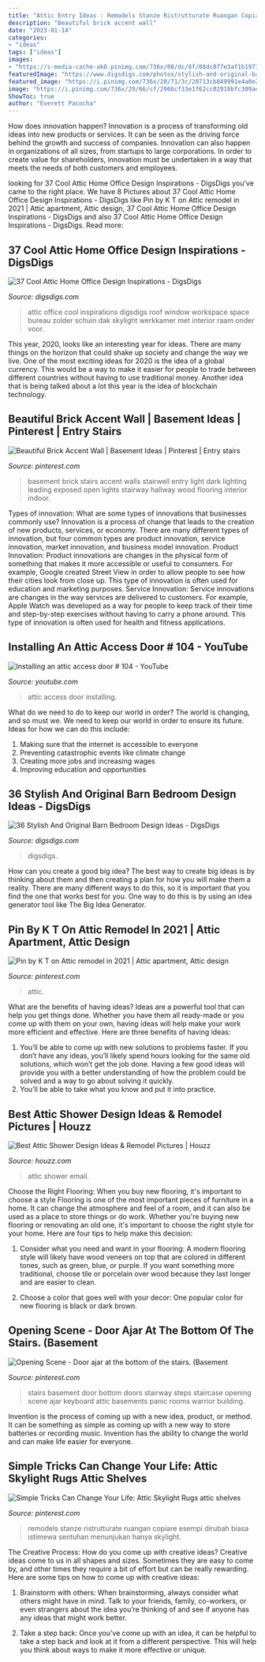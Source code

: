 ```yaml
---
title: "Attic Entry Ideas : Remodels Stanze Ristrutturate Ruangan Copiare Esempi Dirubah Biasa Istimewa Sentuhan Menunjukan Hanya Skylight"
description: "Beautiful brick accent wall"
date: "2023-01-14"
categories:
- "ideas"
tags: ["ideas"]
images:
- "https://s-media-cache-ak0.pinimg.com/736x/08/dc/8f/08dc8f7e3af1b197330917b4facab8c5.jpg"
featuredImage: "https://www.digsdigs.com/photos/stylish-and-original-barn-bedrooms-5-554x636.jpg"
featured_image: "https://i.pinimg.com/736x/20/71/3c/20713cb849991e4a0e27a2ffa68aa54d--ajar-keyboard.jpg"
image: "https://i.pinimg.com/736x/29/66/cf/2966cf33e1f62cc02918bfc309aecc5d.jpg"
ShowToc: true
author: "Everett Pacocha"
---
```



How does innovation happen?
Innovation is a process of transforming old ideas into new products or services. It can be seen as the driving force behind the growth and success of companies. Innovation can also happen in organizations of all sizes, from startups to large corporations. In order to create value for shareholders, innovation must be undertaken in a way that meets the needs of both customers and employees.

	

		
looking for 37 Cool Attic Home Office Design Inspirations - DigsDigs you've came to the right place. We have 8 Pictures about 37 Cool Attic Home Office Design Inspirations - DigsDigs like Pin by K T on Attic remodel in 2021 | Attic apartment, Attic design, 37 Cool Attic Home Office Design Inspirations - DigsDigs and also 37 Cool Attic Home Office Design Inspirations - DigsDigs. Read more:
		
    
## 37 Cool Attic Home Office Design Inspirations - DigsDigs

<img loading=lazy src="http://www.digsdigs.com/photos/attic-home-office-design-29.jpg" onerror="this.onerror=null;this.src='https://tse4.mm.bing.net/th?id=OIP.czgGl2oqWAa5IWiz6wuQ2gAAAA&amp;pid=15.1';" alt="37 Cool Attic Home Office Design Inspirations - DigsDigs">

_Source: digsdigs.com_

>attic office cool inspirations digsdigs roof window workspace space bureau zolder schuin dak skylight werkkamer met interior raam onder voor. 

	

This year, 2020, looks like an interesting year for ideas. There are many things on the horizon that could shake up society and change the way we live. One of the most exciting ideas for 2020 is the idea of a global currency. This would be a way to make it easier for people to trade between different countries without having to use traditional money. Another idea that is being talked about a lot this year is the idea of blockchain technology.

    
## Beautiful Brick Accent Wall | Basement Ideas | Pinterest | Entry Stairs

<img loading=lazy src="https://s-media-cache-ak0.pinimg.com/736x/08/dc/8f/08dc8f7e3af1b197330917b4facab8c5.jpg" onerror="this.onerror=null;this.src='https://tse3.mm.bing.net/th?id=OIP.kDV18oJluhB87-Lg1atEfgHaJ4&amp;pid=15.1';" alt="Beautiful Brick Accent Wall | Basement Ideas | Pinterest | Entry stairs">

_Source: pinterest.com_

>basement brick stairs accent walls stairwell entry light dark lighting leading exposed open lights stairway hallway wood flooring interior indoor. 

	

Types of innovation: What are some types of innovations that businesses commonly use?
Innovation is a process of change that leads to the creation of new products, services, or economy. There are many different types of innovation, but four common types are product innovation, service innovation, market innovation, and business model innovation. 
Product Innovation: Product innovations are changes in the physical form of something that makes it more accessible or useful to consumers. For example, Google created Street View in order to allow people to see how their cities look from close up. This type of innovation is often used for education and marketing purposes. Service Innovation: Service innovations are changes in the way services are delivered to customers. For example, Apple Watch was developed as a way for people to keep track of their time and step-by-step exercises without having to carry a phone around. This type of innovation is often used for health and fitness applications.

    
## Installing An Attic Access Door # 104 - YouTube

<img loading=lazy src="https://i.ytimg.com/vi/Ks9esVIwdlo/maxresdefault.jpg" onerror="this.onerror=null;this.src='https://tse3.mm.bing.net/th?id=OIP.giHFTpnPftbqDT_UVkohJQHaEK&amp;pid=15.1';" alt="Installing an attic access door # 104 - YouTube">

_Source: youtube.com_

>attic access door installing. 

	

What do we need to do to keep our world in order?
The world is changing, and so must we. We need to keep our world in order to ensure its future. Ideas for how we can do this include: 
1. Making sure that the internet is accessible to everyone 
2. Preventing catastrophic events like climate change 
3. Creating more jobs and increasing wages 
4. Improving education and opportunities 

    
## 36 Stylish And Original Barn Bedroom Design Ideas - DigsDigs

<img loading=lazy src="https://www.digsdigs.com/photos/stylish-and-original-barn-bedrooms-5-554x636.jpg" onerror="this.onerror=null;this.src='https://tse3.mm.bing.net/th?id=OIP.hND4Yg6XWyPTSqrjZ_gxFQHaIg&amp;pid=15.1';" alt="36 Stylish And Original Barn Bedroom Design Ideas - DigsDigs">

_Source: digsdigs.com_

>digsdigs. 

	

How can you create a good big idea?
The best way to create big ideas is by thinking about them and then creating a plan for how you will make them a reality. There are many different ways to do this, so it is important that you find the one that works best for you. One way to do this is by using an idea generator tool like The Big Idea Generator.

    
## Pin By K T On Attic Remodel In 2021 | Attic Apartment, Attic Design

<img loading=lazy src="https://i.pinimg.com/736x/cf/56/f2/cf56f26eecf90f85f91259faf58cd297--attic-renovation-attic-ideas.jpg" onerror="this.onerror=null;this.src='https://tse1.mm.bing.net/th?id=OIP.eT9L-6fB5aXwzwNTGitFwwHaFj&amp;pid=15.1';" alt="Pin by K T on Attic remodel in 2021 | Attic apartment, Attic design">

_Source: pinterest.com_

>attic. 

	

What are the benefits of having ideas?
Ideas are a powerful tool that can help you get things done. Whether you have them all ready-made or you come up with them on your own, having ideas will help make your work more efficient and effective. Here are three benefits of having ideas: 
1. You’ll be able to come up with new solutions to problems faster. If you don’t have any ideas, you’ll likely spend hours looking for the same old solutions, which won’t get the job done. Having a few good ideas will provide you with a better understanding of how the problem could be solved and a way to go about solving it quickly. 
2. You’ll be able to take what you know and put it into practice.

    
## Best Attic Shower Design Ideas &amp; Remodel Pictures | Houzz

<img loading=lazy src="https://st.hzcdn.com/fimgs/ccf176c00f70a39d_6970-w500-h666-b0-p0--traditional.jpg" onerror="this.onerror=null;this.src='https://tse1.mm.bing.net/th?id=OIP.PxxLRqkKAjpYNVzQyMf6OAHaJ3&amp;pid=15.1';" alt="Best Attic Shower Design Ideas &amp; Remodel Pictures | Houzz">

_Source: houzz.com_

>attic shower email. 

	

Choose the Right Flooring: When you buy new flooring, it's important to choose a style
Flooring is one of the most important pieces of furniture in a home. It can change the atmosphere and feel of a room, and it can also be used as a place to store things or do work. Whether you're buying new flooring or renovating an old one, it's important to choose the right style for your home. Here are four tips to help make this decision: 
1. Consider what you need and want in your flooring: A modern flooring style will likely have wood veneers on top that are colored in different tones, such as green, blue, or purple. If you want something more traditional, choose tile or porcelain over wood because they last longer and are easier to clean. 

2. Choose a color that goes well with your decor: One popular color for new flooring is black or dark brown.

    
## Opening Scene - Door Ajar At The Bottom Of The Stairs. (Basement

<img loading=lazy src="https://i.pinimg.com/736x/20/71/3c/20713cb849991e4a0e27a2ffa68aa54d--ajar-keyboard.jpg" onerror="this.onerror=null;this.src='https://tse3.mm.bing.net/th?id=OIP.eR3-n8BG3O3qkol68EpnWwDhEs&amp;pid=15.1';" alt="Opening Scene - Door ajar at the bottom of the stairs. (Basement">

_Source: pinterest.com_

>stairs basement door bottom doors stairway steps staircase opening scene ajar keyboard attic basements panic rooms warrior building. 

	

Invention is the process of coming up with a new idea, product, or method. It can be something as simple as coming up with a new way to store batteries or recording music. Invention has the ability to change the world and can make life easier for everyone.

    
## Simple Tricks Can Change Your Life: Attic Skylight Rugs Attic Shelves

<img loading=lazy src="https://i.pinimg.com/736x/29/66/cf/2966cf33e1f62cc02918bfc309aecc5d.jpg" onerror="this.onerror=null;this.src='https://tse1.mm.bing.net/th?id=OIP.y3yCGTViS3YQ37gqdwGHYAHaKl&amp;pid=15.1';" alt="Simple Tricks Can Change Your Life: Attic Skylight Rugs attic shelves">

_Source: pinterest.com_

>remodels stanze ristrutturate ruangan copiare esempi dirubah biasa istimewa sentuhan menunjukan hanya skylight. 

	

The Creative Process: How do you come up with creative ideas?
Creative ideas come to us in all shapes and sizes. Sometimes they are easy to come by, and other times they require a bit of effort but can be really rewarding. Here are some tips on how to come up with creative ideas:
1. Brainstorm with others: When brainstorming, always consider what others might have in mind. Talk to your friends, family, co-workers, or even strangers about the idea you’re thinking of and see if anyone has any ideas that might work better.

2. Take a step back: Once you’ve come up with an idea, it can be helpful to take a step back and look at it from a different perspective. This will help you think about ways to make it more effective or unique.


